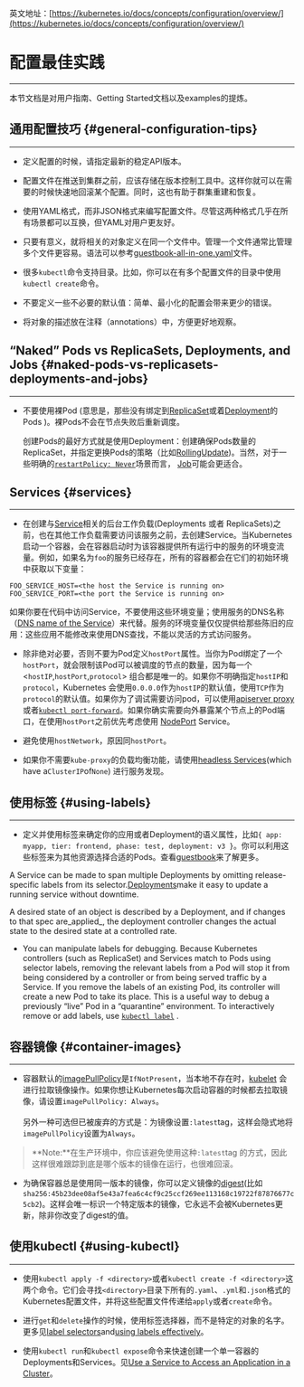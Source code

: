 英文地址：[https://kubernetes.io/docs/concepts/configuration/overview/](https://kubernetes.io/docs/concepts/configuration/overview/)

# 配置最佳实践

---

本节文档是对用户指南、Getting Started文档以及examples的提炼。

## 通用配置技巧 {#general-configuration-tips}

---

* 定义配置的时候，请指定最新的稳定API版本。

* 配置文件在推送到集群之前，应该存储在版本控制工具中。这样你就可以在需要的时候快速地回滚某个配置。同时，这也有助于群集重建和恢复。

* 使用YAML格式，而非JSON格式来编写配置文件。尽管这两种格式几乎在所有场景都可以互换，但YAML对用户更友好。

* 只要有意义，就将相关的对象定义在同一个文件中。管理一个文件通常比管理多个文件更容易。语法可以参考[guestbook-all-in-one.yaml](https://github.com/kubernetes/examples/tree/master/guestbook/all-in-one/guestbook-all-in-one.yaml)文件。

* 很多`kubectl`命令支持目录。比如，你可以在有多个配置文件的目录中使用`kubectl create`命令。

* 不要定义一些不必要的默认值：简单、最小化的配置会带来更少的错误。

* 将对象的描述放在注释（annotations）中，方便更好地观察。

## “Naked” Pods vs ReplicaSets, Deployments, and Jobs {#naked-pods-vs-replicasets-deployments-and-jobs}

---

* 不要使用裸Pod \(意思是，那些没有绑定到[ReplicaSet](https://kubernetes.io/docs/concepts/workloads/controllers/replicaset/)或着[Deployment](https://kubernetes.io/docs/concepts/workloads/controllers/deployment/)的Pods \)。裸Pods不会在节点失败后重新调度。

  创建Pods的最好方式就是使用Deployment：创建确保Pods数量的ReplicaSet，并指定更换Pods的策略（比如[RollingUpdate](https://kubernetes.io/docs/concepts/workloads/controllers/deployment/#rolling-update-deployment)\)。当然，对于一些明确的[`restartPolicy: Never`](https://kubernetes.io/docs/concepts/workloads/pods/pod-lifecycle/#restart-policy)场景而言， [Job](https://kubernetes.io/docs/concepts/workloads/controllers/jobs-run-to-completion/)可能会更适合。

## Services {#services}

---

* 在创建与[Service](https://kubernetes.io/docs/concepts/services-networking/service/)相关的后台工作负载\(Deployments 或者 ReplicaSets\)之前，也在其他工作负载需要访问该服务之前，去创建Service。当Kubernetes启动一个容器，会在容器启动时为该容器提供所有运行中的服务的环境变流量。例如，如果名为`foo`的服务已经存在，所有的容器都会在它们的初始环境中获取以下变量：

```
FOO_SERVICE_HOST=<the host the Service is running on>
FOO_SERVICE_PORT=<the port the Service is running on>
```

如果你要在代码中访问Service，不要使用这些环境变量；使用服务的DNS名称（[DNS name of the Service](https://kubernetes.io/docs/concepts/services-networking/dns-pod-service/)）来代替。服务的环境变量仅仅提供给那些陈旧的应用：这些应用不能修改来使用DNS查找，不能以灵活的方式访问服务。

* 除非绝对必要，否则不要为Pod定义`hostPort`属性。当你为Pod绑定了一个`hostPort`，就会限制该Pod可以被调度的节点的数量，因为每一个 &lt;`hostIP`,`hostPort`,`protocol`&gt; 组合都是唯一的。如果你不明确指定`hostIP`和`protocol`，Kubernetes 会使用`0.0.0.0`作为`hostIP`的默认值，使用`TCP`作为`protocol`的默认值。如果你为了调试需要访问pod，可以使用[apiserver proxy](https://kubernetes.io/docs/tasks/access-application-cluster/access-cluster/#manually-constructing-apiserver-proxy-urls)或者[`kubectl port-forward`](https://kubernetes.io/docs/tasks/access-application-cluster/port-forward-access-application-cluster/)。如果你确实需要向外暴露某个节点上的Pod端口，在使用`hostPort`之前优先考虑使用 [NodePort](https://kubernetes.io/docs/concepts/services-networking/service/#type-nodeport) Service。

* 避免使用`hostNetwork`，原因同`hostPort`。

* 如果你不需要`kube-proxy`的负载均衡功能，请使用[headless Services](https://kubernetes.io/docs/concepts/services-networking/service/#headless-services)\(which have a`ClusterIP`of`None`\) 进行服务发现。

## 使用标签 {#using-labels}

---

* 定义并使用标签来确定你的应用或者Deployment的语义属性，比如`{ app: myapp, tier: frontend, phase: test, deployment: v3 }`。你可以利用这些标签来为其他资源选择合适的Pods。查看[guestbook](https://github.com/kubernetes/examples/tree/master/guestbook/)来了解更多。

A Service can be made to span multiple Deployments by omitting release-specific labels from its selector.[Deployments](https://kubernetes.io/docs/concepts/workloads/controllers/deployment/)make it easy to update a running service without downtime.

A desired state of an object is described by a Deployment, and if changes to that spec are_applied_, the deployment controller changes the actual state to the desired state at a controlled rate.

* You can manipulate labels for debugging. Because Kubernetes controllers \(such as ReplicaSet\) and Services match to Pods using selector labels, removing the relevant labels from a Pod will stop it from being considered by a controller or from being served traffic by a Service. If you remove the labels of an existing Pod, its controller will create a new Pod to take its place. This is a useful way to debug a previously “live” Pod in a “quarantine” environment. To interactively remove or add labels, use
  [`kubectl label`](https://kubernetes.io/docs/reference/generated/kubectl/kubectl-commands#label)
  .

## 容器镜像 {#container-images}

---

* 容器默认的[imagePullPolicy](https://kubernetes.io/docs/concepts/containers/images/#updating-images)是`IfNotPresent`，当本地不存在时，[kubelet](https://kubernetes.io/docs/admin/kubelet/) 会进行拉取镜像操作。如果你想让Kubernetes每次启动容器的时候都去拉取镜像，请设置`imagePullPolicy: Always`。<br><br>另外一种可选但已被废弃的方式是：为镜像设置`:latest`tag，这样会隐式地将`imagePullPolicy`设置为`Always`。<br>
>**Note:**在生产环境中，你应该避免使用这种`:latest`tag 的方式，因此这样很难跟踪到底是哪个版本的镜像在运行，也很难回滚。

* 为确保容器总是使用同一版本的镜像，你可以定义镜像的[digest](https://docs.docker.com/engine/reference/commandline/pull/#pull-an-image-by-digest-immutable-identifier)\(比如  
  `sha256:45b23dee08af5e43a7fea6c4cf9c25ccf269ee113168c19722f87876677c5cb2`\)。这样会唯一标识一个特定版本的镜像，它永远不会被Kubernetes更新，除非你改变了digest的值。

## 使用kubectl {#using-kubectl}

---

* 使用`kubectl apply -f <directory>`或者`kubectl create -f <directory>`这两个命令。它们会寻找`<directory>`目录下所有的`.yaml`、`.yml`和`.json`格式的Kubernetes配置文件，并将这些配置文件传递给`apply`或者`create`命令。

* 进行`get`和`delete`操作的时候，使用标签选择器，而不是特定的对象的名字。更多见[label selectors](https://kubernetes.io/docs/concepts/overview/working-with-objects/labels/#label-selectors)and[using labels effectively](https://kubernetes.io/docs/concepts/cluster-administration/manage-deployment/#using-labels-effectively)。

* 使用`kubectl run`和`kubectl expose`命令来快速创建一个单一容器的Deployments和Services。见[Use a Service to Access an Application in a Cluster](https://kubernetes.io/docs/tasks/access-application-cluster/service-access-application-cluster/)。



